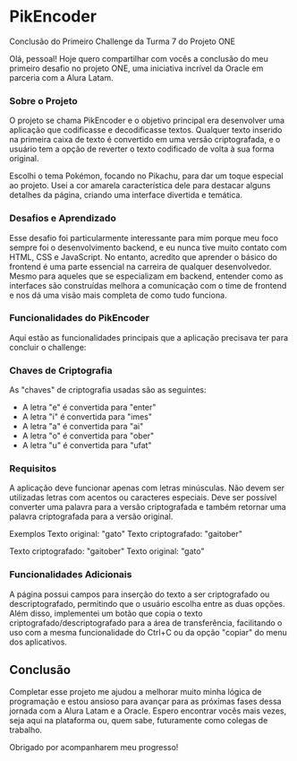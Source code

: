 # PikEncoder
Conclusão do Primeiro Challenge da Turma 7 do Projeto ONE

Olá, pessoal! Hoje quero compartilhar com vocês a conclusão do meu primeiro desafio no projeto ONE, uma iniciativa incrível da Oracle em parceria com a Alura Latam.

### Sobre o Projeto
O projeto se chama PikEncoder e o objetivo principal era desenvolver uma aplicação que codificasse e decodificasse textos. Qualquer texto inserido na primeira caixa de texto é convertido em uma versão criptografada, e o usuário tem a opção de reverter o texto codificado de volta à sua forma original.

Escolhi o tema Pokémon, focando no Pikachu, para dar um toque especial ao projeto. Usei a cor amarela característica dele para destacar alguns detalhes da página, criando uma interface divertida e temática.

### Desafios e Aprendizado
Esse desafio foi particularmente interessante para mim porque meu foco sempre foi o desenvolvimento backend, e eu nunca tive muito contato com HTML, CSS e JavaScript. No entanto, acredito que aprender o básico do frontend é uma parte essencial na carreira de qualquer desenvolvedor. Mesmo para aqueles que se especializam em backend, entender como as interfaces são construídas melhora a comunicação com o time de frontend e nos dá uma visão mais completa de como tudo funciona.

### Funcionalidades do PikEncoder
Aqui estão as funcionalidades principais que a aplicação precisava ter para concluir o challenge:

### Chaves de Criptografia
As "chaves" de criptografia usadas são as seguintes:

- A letra "e" é convertida para "enter"
- A letra "i" é convertida para "imes"
- A letra "a" é convertida para "ai"
- A letra "o" é convertida para "ober"
- A letra "u" é convertida para "ufat"

### Requisitos
A aplicação deve funcionar apenas com letras minúsculas.
Não devem ser utilizadas letras com acentos ou caracteres especiais.
Deve ser possível converter uma palavra para a versão criptografada e também retornar uma palavra criptografada para a versão original.

Exemplos
Texto original: "gato"
Texto criptografado: "gaitober"

Texto criptografado: "gaitober"
Texto original: "gato"

### Funcionalidades Adicionais
A página possui campos para inserção do texto a ser criptografado ou descriptografado, permitindo que o usuário escolha entre as duas opções. Além disso, implementei um botão que copia o texto criptografado/descriptografado para a área de transferência, facilitando o uso com a mesma funcionalidade do Ctrl+C ou da opção "copiar" do menu dos aplicativos.

## Conclusão
Completar esse projeto me ajudou a melhorar muito minha lógica de programação e estou ansioso para avançar para as próximas fases dessa jornada com a Alura Latam e a Oracle. Espero encontrar vocês mais vezes, seja aqui na plataforma ou, quem sabe, futuramente como colegas de trabalho.

Obrigado por acompanharem meu progresso!
